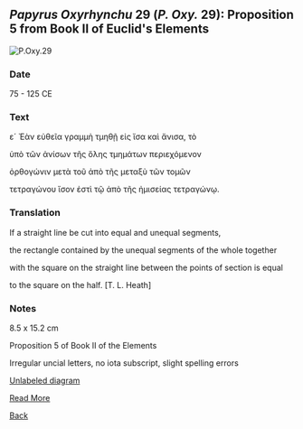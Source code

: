 ## _Papyrus Oxyrhynchu_ 29 (_P. Oxy._ 29): Proposition 5 from Book II of Euclid's Elements

![P.Oxy.29](https://upload.wikimedia.org/wikipedia/commons/thumb/8/8d/P._Oxy._I_29.jpg/600px-P._Oxy._I_29.jpg)

### Date

75 - 125 CE

### Text

ε´ Ἐὰν εὐθεῖα γραμμὴ τμηθῇ εἰς ἴσα καὶ ἄνισα, τὸ

ὑπὸ τῶν ἀνίσων τῆς ὅλης τμημάτων περιεχόμενον

ὀρθογώνιν μετὰ τοῦ ἀπὸ τῆς μεταξὺ τῶν τομῶν

τετραγώνου ἴσον ἐστὶ τῷ ἀπὸ τῆς ἠμισείας τετραγώνῳ.

### Translation

If a straight line be cut into equal and unequal segments, 

the rectangle contained by the unequal segments of the whole together 

with the square on the straight line between the points of section is equal 

to the square on the half. [T. L. Heath]

### Notes
8.5 x 15.2 cm

Proposition 5 of Book II of the Elements

Irregular uncial letters, no iota subscript, slight spelling errors

[Unlabeled diagram](https://web.calstatela.edu/faculty/hmendel/Ancient%20Mathematics/Euclid/Euclid%20II/Euclid%202.5/Euclid.2.5.html#:~:text=6-,Prop.,square%20from%20the%20half%20line.&text=I%20say%20that%20the%20rectangle,to%20the%20square%20from%20GB.)

[Read More](https://personal.math.ubc.ca/~cass/Euclid/papyrus/papyrus.html)

[Back](../resources.html)
